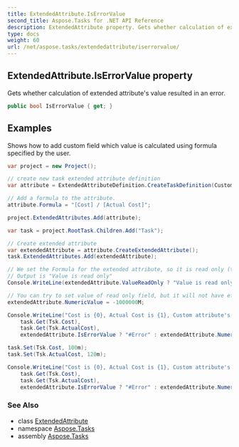 ```yaml
---
title: ExtendedAttribute.IsErrorValue
second_title: Aspose.Tasks for .NET API Reference
description: ExtendedAttribute property. Gets whether calculation of extended attributes value resulted in an error
type: docs
weight: 60
url: /net/aspose.tasks/extendedattribute/iserrorvalue/
---
```

## ExtendedAttribute.IsErrorValue property

Gets whether calculation of extended attribute's value resulted in an error.

```csharp
public bool IsErrorValue { get; }
```

## Examples

Shows how to add custom field which value is calculated using formula specified by the user.

```csharp
var project = new Project();

// create new task extended attribute definition
var attribute = ExtendedAttributeDefinition.CreateTaskDefinition(CustomFieldType.Cost, ExtendedAttributeTask.Cost1, "Cost ratio");

// Add a formula to the attribute.
attribute.Formula = "[Cost] / [Actual Cost]";

project.ExtendedAttributes.Add(attribute);

var task = project.RootTask.Children.Add("Task");

// Create extended attribute
var extendedAttribute = attribute.CreateExtendedAttribute();
task.ExtendedAttributes.Add(extendedAttribute);

// We set the Formula for the extended attribute, so it is read only (the value is calculated using formula).
// Output is "Value is read only"
Console.WriteLine(extendedAttribute.ValueReadOnly ? "Value is read only" : "Value is not read only");

// You can try to set value of read only field, but it will not have effect.
extendedAttribute.NumericValue = -1000000M;

Console.WriteLine("Cost is {0}, Actual Cost is {1}, Custom attribute's value is {2}",
    task.Get(Tsk.Cost),
    task.Get(Tsk.ActualCost),
    extendedAttribute.IsErrorValue ? "#Error" : extendedAttribute.NumericValue.ToString());

task.Set(Tsk.Cost, 100m);
task.Set(Tsk.ActualCost, 120m);

Console.WriteLine("Cost is {0}, Actual Cost is {1}, Custom attribute's value is {2}",
    task.Get(Tsk.Cost), 
    task.Get(Tsk.ActualCost),
    extendedAttribute.IsErrorValue ? "#Error" : extendedAttribute.NumericValue.ToString());
```

### See Also

* class [ExtendedAttribute](../)
* namespace [Aspose.Tasks](../../extendedattribute/)
* assembly [Aspose.Tasks](../../../)


